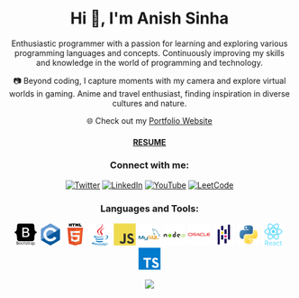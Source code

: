 <h1 align="center">Hi 👋, I'm Anish Sinha</h1>

<p align="center">Enthusiastic programmer with a passion for learning and exploring various programming languages and concepts. Continuously improving my skills and knowledge in the world of programming and technology.</p>

<p align="center">📷 Beyond coding, I capture moments with my camera and explore virtual worlds in gaming. Anime and travel enthusiast, finding inspiration in diverse cultures and nature.</p>

<p align="center">🌐 Check out my <a href="https://anishsinha.netlify.app">Portfolio Website</a></p>
<h4 align="center"><a align="center" href='https://github.com/anishsinhaa/resume-AS/blob/main/Anish%20Sinha%20-%2019%20Aug%202023.pdf'>RESUME</a></h5>
<h3 align="center">Connect with me:</h3>

<p align="center">
  <a href="https://twitter.com/_anishsinha_"><img src="https://raw.githubusercontent.com/rahuldkjain/github-profile-readme-generator/master/src/images/icons/Social/twitter.svg" alt="Twitter" height="30" width="40"></a>
  <a href="https://linkedin.com/in/anish-sinha-751025236"><img src="https://raw.githubusercontent.com/rahuldkjain/github-profile-readme-generator/master/src/images/icons/Social/linked-in-alt.svg" alt="LinkedIn" height="30" width="40"></a>
  <a href="https://www.youtube.com/c/zeus"><img src="https://raw.githubusercontent.com/rahuldkjain/github-profile-readme-generator/master/src/images/icons/Social/youtube.svg" alt="YouTube" height="30" width="40"></a>
  <a href="https://www.leetcode.com/anishsinhaa"><img src="https://raw.githubusercontent.com/rahuldkjain/github-profile-readme-generator/master/src/images/icons/Social/leet-code.svg" alt="LeetCode" height="30" width="40"></a>
</p>

<h3 align="center">Languages and Tools:</h3>
<p align="center">
  <img src="https://raw.githubusercontent.com/devicons/devicon/master/icons/bootstrap/bootstrap-plain-wordmark.svg" alt="Bootstrap" width="40" height="40">
  <img src="https://raw.githubusercontent.com/devicons/devicon/master/icons/c/c-original.svg" alt="C" width="40" height="40">
  <img src="https://raw.githubusercontent.com/devicons/devicon/master/icons/html5/html5-original-wordmark.svg" alt="HTML5" width="40" height="40">
  <img src="https://raw.githubusercontent.com/devicons/devicon/master/icons/java/java-original.svg" alt="Java" width="40" height="40">
  <img src="https://raw.githubusercontent.com/devicons/devicon/master/icons/javascript/javascript-original.svg" alt="JavaScript" width="40" height="40">
  <img src="https://raw.githubusercontent.com/devicons/devicon/master/icons/mysql/mysql-original-wordmark.svg" alt="MySQL" width="40" height="40">
  <img src="https://raw.githubusercontent.com/devicons/devicon/master/icons/nodejs/nodejs-original-wordmark.svg" alt="Node.js" width="40" height="40">
  <img src="https://raw.githubusercontent.com/devicons/devicon/master/icons/oracle/oracle-original.svg" alt="Oracle" width="40" height="40">
  <img src="https://raw.githubusercontent.com/devicons/devicon/2ae2a900d2f041da66e950e4d48052658d850630/icons/pandas/pandas-original.svg" alt="Pandas" width="40" height="40">
  <img src="https://raw.githubusercontent.com/devicons/devicon/master/icons/python/python-original.svg" alt="Python" width="40" height="40">
  <img src="https://raw.githubusercontent.com/devicons/devicon/master/icons/react/react-original-wordmark.svg" alt="React" width="40" height="40">
  <img src="https://raw.githubusercontent.com/devicons/devicon/master/icons/typescript/typescript-original.svg" alt="TypeScript" width="40" height="40">
</p>

<p align="center"><img src="https://github-readme-stats.vercel.app/api/top-langs/?username=anishsinhaa&layout=compact"></p>
